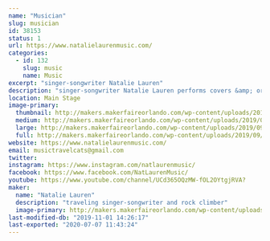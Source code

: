 ```yaml
---
name: "Musician"
slug: musician
id: 38153
status: 1
url: https://www.natalielaurenmusic.com/
categories:
  - id: 132
    slug: music
    name: Music
excerpt: "singer-songwriter Natalie Lauren"
description: "singer-songwriter Natalie Lauren performs covers &amp; originals across many genres"
location: Main Stage
image-primary:
  thumbnail: http://makers.makerfaireorlando.com/wp-content/uploads/2019/09/Photo-Feb-02-5-12-06-PM_edit-2-1-150x150.jpg
  medium: http://makers.makerfaireorlando.com/wp-content/uploads/2019/09/Photo-Feb-02-5-12-06-PM_edit-2-1-229x300.jpg
  large: http://makers.makerfaireorlando.com/wp-content/uploads/2019/09/Photo-Feb-02-5-12-06-PM_edit-2-1-781x1024.jpg
  full: http://makers.makerfaireorlando.com/wp-content/uploads/2019/09/Photo-Feb-02-5-12-06-PM_edit-2-1.jpg
website: https://www.natalielaurenmusic.com/
email: musictravelcats@gmail.com
twitter: 
instagram: https://www.instagram.com/natlaurenmusic/
facebook: https://www.facebook.com/NatLaurenMusic/
youtube: https://www.youtube.com/channel/UCd365OQzMW-fOL2OYtgjRVA?
maker:
  name: "Natalie Lauren"
  description: "traveling singer-songwriter and rock climber"
  image-primary: http://makers.makerfaireorlando.com/wp-content/uploads/2019/09/Photo-Feb-02-5-12-06-PM_edit-2-781x1024.jpg
last-modified-db: "2019-11-01 14:26:17"
last-exported: "2020-07-07 11:43:24"
---
```

